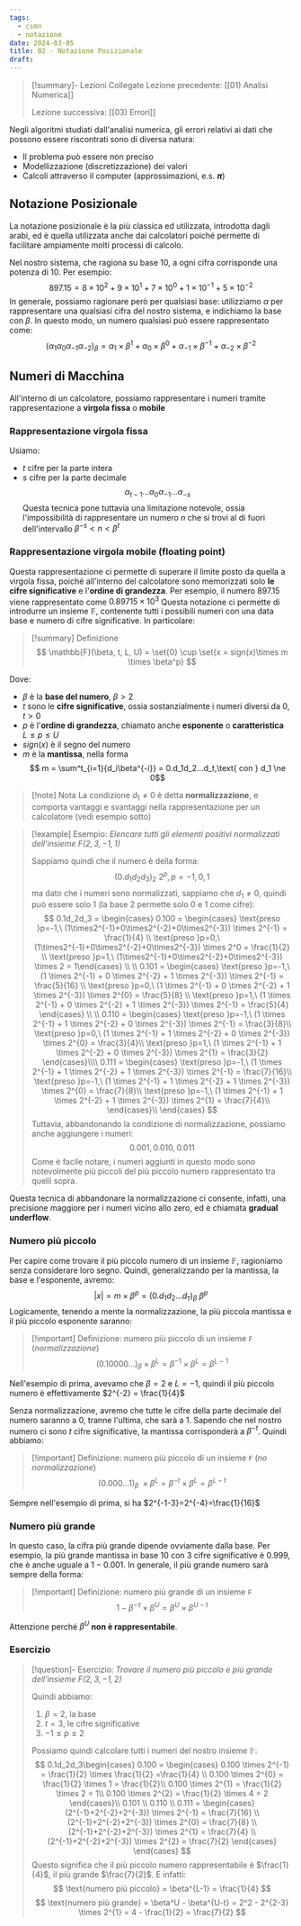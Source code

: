 ```yaml
---
tags:
  - csmn
  - notazione
date: 2024-03-05
title: 02 - Notazione Posizionale
draft:
---
```

> [!summary]- Lezioni Collegate
> Lezione precedente: [[01) Analisi Numerica]]
> 
> Lezione successiva: [[03) Errori]]


Negli algoritmi studiati dall'analisi numerica, gli errori relativi ai dati che possono essere riscontrati sono di diversa natura:
* Il problema può essere non preciso
* Modellizzazione (discretizzazione) dei valori
* Calcoli attraverso il computer (approssimazioni, e.s. **$\pi$**)
## Notazione Posizionale
La notazione posizionale è la più classica ed utilizzata, introdotta dagli arabi, ed è quella utilizzata anche dai calcolatori poiché permette di facilitare ampiamente molti processi di calcolo.

Nel nostro sistema, che ragiona su base $10$, a ogni cifra corrisponde una potenza di $10$. Per esempio:
$$
897.15 = 8\times10^2 + 9\times10^1 + 7\times10^0 + 1\times10^{-1} + 5\times10^{-2}
$$
In generale, possiamo ragionare però per qualsiasi base: utilizziamo $\alpha$ per rappresentare una qualsiasi cifra del nostro sistema, e indichiamo la base con $\beta$. In questo modo, un numero qualsiasi può essere rappresentato come:
$$
(\alpha_1\alpha_0\alpha_{-1}\alpha_{-2})_{\beta} = \alpha_1\times\beta^1 + \alpha_0\times\beta^0 + \alpha_{-1}\times\beta^{-1} + \alpha_{-2}\times\beta^{-2}
$$
## Numeri di Macchina
All'interno di un calcolatore, possiamo rappresentare i numeri tramite rappresentazione a **virgola fissa** o **mobile**
### Rappresentazione virgola fissa
Usiamo:
* $t$ cifre per la parte intera
* $s$ cifre per la parte decimale
$$
\alpha_{t-1}...\alpha_0\alpha_{-1}...\alpha_{-s}
$$
Questa tecnica pone tuttavia una limitazione notevole, ossia l'impossibilità di rappresentare un numero $n$ che si trovi al di fuori dell'intervallo $\beta^{-s} < n < \beta^{t}$
### Rappresentazione virgola mobile (floating point)
Questa rappresentazione ci permette di superare il limite posto da quella a virgola fissa, poiché all'interno del calcolatore sono memorizzati solo **le cifre significative** e l'**ordine di grandezza**. Per esempio, il numero $897.15$ viene rappresentato come $0.89715\times10^3$
Questa notazione ci permette di introdurre un insieme $\mathbb{F}$, contenente tutti i possibili numeri con una data base e numero di cifre significative. In particolare:
> [!summary] Definizione
>$$
>\mathbb{F}(\beta, t, L, U) = \set{0} \cup \set{x = sign(x)\times m \times \beta^p}
>$$

Dove:
* $\beta$ è la **base del numero**, $\beta > 2$
* $t$ sono le **cifre significative**, ossia sostanzialmente i numeri diversi da 0, $t > 0$
*  $p$ è l'**ordine di grandezza**, chiamato anche **esponente** o **caratteristica** $L \le p \le U$
* $sign(x)$ è il segno del numero
* $m$ è la **mantissa**, nella forma $$
		m = \sum^t_{i=1}{d_i\beta^{-i}} = 0.d_1d_2...d_t,\text{ con } d_1 \ne 0$$
>[!note] Nota
>La condizione $d_1 \ne 0$ è detta **normalizzazione**, e comporta vantaggi e svantaggi nella rappresentazione per un calcolatore (vedi esempio sotto)

 > [!example] Esempio:  _Elencare tutti gli elementi positivi normalizzati dell'insieme $F(2,3,-1,1)$_
>
>Sappiamo quindi che il numero è della forma:
>$$
>(0.d_1d_2d_3)_2 \ 2^p, p = -1,0,1
>$$
>ma dato che i numeri sono normalizzati, sappiamo che $d_1 \ne 0$, quindi può essere solo $1$ (la base $2$ permette solo $0$ e $1$ come cifre):
>	$$
>	0.1d_2d_3 = 
>	\begin{cases} 
>	0.100 = 
>		\begin{cases}
>		\text{preso }p=-1,\ (1\times2^{-1}+0\times2^{-2}+0\times2^{-3}) \times 2^{-1} = \frac{1}{4} \\
>		\text{preso }p=0,\ (1\times2^{-1}+0\times2^{-2}+0\times2^{-3}) \times 2^0 = \frac{1}{2} \\
>		\text{preso }p=1,\ (1\times2^{-1}+0\times2^{-2}+0\times2^{-3}) \times 2 = 1\end{cases} \\ \\
>	0.101 =
>		\begin{cases}
>		\text{preso }p=-1,\ (1 \times 2^{-1} + 0 \times 2^{-2} + 1 \times 2^{-3}) \times 2^{-1} = \frac{5}{16} \\
>		\text{preso }p=0,\ (1 \times 2^{-1} + 0 \times 2^{-2} + 1 \times 2^{-3}) \times 2^{0} = \frac{5}{8} \\
>		\text{preso }p=1,\ (1 \times 2^{-1} + 0 \times 2^{-2} + 1 \times 2^{-3}) \times 2^{-1} = \frac{5}{4}
>		\end{cases} \\ \\
>	0.110 = 
>		\begin{cases}
>		\text{preso }p=-1,\ (1 \times 2^{-1} + 1 \times 2^{-2} + 0 \times 2^{-3}) \times 2^{-1} = \frac{3}{8}\\
>		\text{preso }p=0,\ (1 \times 2^{-1} + 1 \times 2^{-2} + 0 \times 2^{-3}) \times 2^{0} = \frac{3}{4}\\
>		\text{preso }p=1,\ (1 \times 2^{-1} + 1 \times 2^{-2} + 0 \times 2^{-3}) \times 2^{1} = \frac{3}{2}
>		\end{cases}\\\\
>	0.111 = 
>		\begin{cases}
>		\text{preso }p=-1,\ (1 \times 2^{-1} + 1 \times 2^{-2} + 1 \times 2^{-3}) \times 2^{-1} = \frac{7}{16}\\
>		\text{preso }p=-1,\ (1 \times 2^{-1} + 1 \times 2^{-2} + 1 \times 2^{-3}) \times 2^{0} = \frac{7}{8}\\
>		\text{preso }p=-1,\ (1 \times 2^{-1} + 1 \times 2^{-2} + 1 \times 2^{-3}) \times 2^{1} = \frac{7}{4}\\
>		\end{cases}\\
>	\end{cases}
>	$$
>Tuttavia, abbandonando la condizione di normalizzazione, possiamo anche aggiungere i numeri:
>$$
>0.001, 0.010, 0.011
>$$
>Come è facile notare, i numeri aggiunti in questo modo sono notevolmente più piccoli del più piccolo numero rappresentato tra quelli sopra.
>
Questa tecnica di abbandonare la normalizzazione ci consente, infatti, una precisione maggiore per i numeri vicino allo zero, ed è chiamata **gradual underflow**.

### Numero più piccolo
Per capire come trovare il più piccolo numero di un insieme $\mathbb{F}$, ragioniamo senza considerare loro segno. Quindi, generalizzando per la mantissa, la base e l'esponente, avremo:$$
	|x| = m \times \beta^p = (0.d_1d_2...d_{\tau})_\beta \ \beta^p
	$$
Logicamente, tenendo a mente la normalizzazione, la più piccola mantissa e il più piccolo esponente saranno:
> [!important] Definizione: numero più piccolo di un insieme `F` (_normalizzazione_)
>$$
>(0.10000...)_\beta \times \beta^L = \beta^{-1} \times \beta^L = \beta^{L-1}
>$$

Nell'esempio di prima, avevamo che $\beta=2$ e $L=-1$, quindi il più piccolo numero è effettivamente $2^{-2} = \frac{1}{4}$

Senza normalizzazione, avremo che tutte le cifre della parte decimale del numero saranno a $0$, tranne l'ultima, che sarà a $1$. Sapendo che nel nostro numero ci sono $t$ cifre significative, la mantissa corrisponderà a $\beta^{-t}$. Quindi abbiamo:
>[!important] Definizione: numero più piccolo di un insieme `F` (_no normalizzazione_)
>$$
>(0.000...1)_\beta\ \times \beta^L = \beta^{-t} \times \beta^L = \beta^{L-t}
>$$

Sempre nell'esempio di prima, si ha $2^{-1-3}=2^{-4}=\frac{1}{16}$
### Numero più grande
In questo caso, la cifra più grande dipende ovviamente dalla base.
Per esempio, la più grande mantissa in base 10 con 3 cifre significative è $0.999$, che è anche uguale a $1-0.001$. In generale, il più grande numero sarà sempre della forma:
> [!important] Definizione: numero più grande di un insieme `F`
>$$
>1-\beta^{-\tau} \times \beta^U = \beta^U \times \beta^{U-t}
>$$

Attenzione perché $\beta^U$ **non è rappresentabile**.
### Esercizio
> [!question]- Esercizio: _Trovare il numero più piccolo e più grande dell'insieme $F(2,3,-1,2)$_
>
>Quindi abbiamo:
>1. $\beta=2$, la base
>2. $t=3$, le cifre significative
>3. $-1 \leq p \leq 2$
>
> Possiamo quindi calcolare tutti i numeri del nostro insieme $\mathbb{F}$:
>$$
>0.1d_2d_3\begin{cases}
>0.100 = 
>\begin{cases}
>0.100 \times 2^{-1} = \frac{1}{2} \times \frac{1}{2} =\frac{1}{4} \\
>0.100 \times 2^{0} = \frac{1}{2} \times 1 = \frac{1}{2}\\
>0.100 \times 2^{1} = \frac{1}{2} \times 2 = 1\\
>0.100 \times 2^{2} = \frac{1}{2} \times 4 = 2
>\end{cases}\\
>0.101 \\
>0.110 \\ 
>0.111 = 
>\begin{cases}
>(2^{-1}+2^{-2}+2^{-3}) \times 2^{-1} = \frac{7}{16} \\
>(2^{-1}+2^{-2}+2^{-3}) \times 2^{0} = \frac{7}{8} \\
>(2^{-1}+2^{-2}+2^{-3}) \times 2^{1} = \frac{7}{4} \\
>(2^{-1}+2^{-2}+2^{-3}) \times 2^{2} = \frac{7}{2}
>\end{cases}			
>\end{cases}
>$$
>Questo significa che il più piccolo numero rappresentabile è $\frac{1}{4}$, il più grande $\frac{7}{2}$. E infatti:
>$$
>\text{numero più piccolo} = \beta^{L-1} = \frac{1}{4}
>$$
>$$
>\text{numero più grande} = \beta^U - \beta^{U-t} = 2^2 - 2^{2-3} \times 2^{1} = 4 - \frac{1}{2} = \frac{7}{2}
>$$